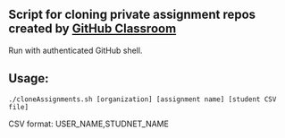 ## Script for cloning private assignment repos created by [GitHub Classroom](https://classroom.github.com/classrooms)

Run with authenticated GitHub shell.

## Usage:

```shell
./cloneAssignments.sh [organization] [assignment name] [student CSV file]
```

CSV format: USER_NAME,STUDNET_NAME
